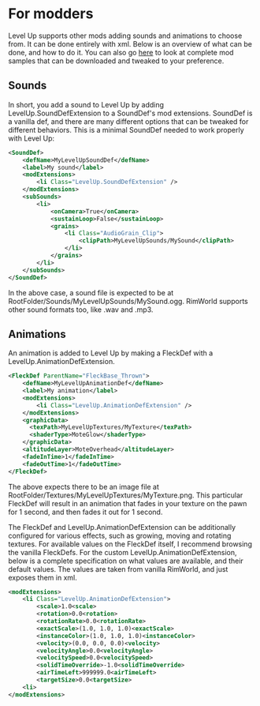 # For modders

Level Up supports other mods adding sounds and animations to choose from. It can be done entirely with xml. Below is an overview of what can be done, and how to do it. You can also go [here](SampleMods/) to look at complete mod samples that can be downloaded and tweaked to your preference.

## Sounds
In short, you add a sound to Level Up by adding LevelUp.SoundDefExtension to a SoundDef's mod extensions. SoundDef is a vanilla def, and there are many different options that can be tweaked for different behaviors. This is a minimal SoundDef needed to work properly with Level Up:
```xml
<SoundDef>
	<defName>MyLevelUpSoundDef</defName>
	<label>My sound</label>
	<modExtensions>
		<li Class="LevelUp.SoundDefExtension" />
	</modExtensions>
	<subSounds>
		<li>
			<onCamera>True</onCamera>
			<sustainLoop>False</sustainLoop>
			<grains>
				<li Class="AudioGrain_Clip">
					<clipPath>MyLevelUpSounds/MySound</clipPath>
				</li>
			</grains>
		</li>
	</subSounds>
</SoundDef>
```

In the above case, a sound file is expected to be at RootFolder/Sounds/MyLevelUpSounds/MySound.ogg. RimWorld supports other sound formats too, like .wav and .mp3.

## Animations
An animation is added to Level Up by making a FleckDef with a LevelUp.AnimationDefExtension.
```xml
<FleckDef ParentName="FleckBase_Thrown">
	<defName>MyLevelUpAnimationDef</defName>
	<label>My animation</label>
	<modExtensions>
		<li Class="LevelUp.AnimationDefExtension" />
	</modExtensions>
	<graphicData>
	  <texPath>MyLevelUpTextures/MyTexture</texPath>
	  <shaderType>MoteGlow</shaderType>
	</graphicData>
	<altitudeLayer>MoteOverhead</altitudeLayer>
	<fadeInTime>1</fadeInTime>
	<fadeOutTime>1</fadeOutTime>
</FleckDef>
```
The above expects there to be an image file at RootFolder/Textures/MyLevelUpTextures/MyTexture.png. This particular FleckDef will result in an animation that fades in your texture on the pawn for 1 second, and then fades it out for 1 second.

The FleckDef and LevelUp.AnimationDefExtension can be additionally configured for various effects, such as growing, moving and rotating textures. For available values on the FleckDef itself, I recommend browsing the vanilla FleckDefs.
For the custom LevelUp.AnimationDefExtension, below is a complete specification on what values are available, and their default values. 
The values are taken from vanilla RimWorld, and just exposes them in xml. 
```xml
<modExtensions>
	<li Class="LevelUp.AnimationDefExtension">
		<scale>1.0<scale>
		<rotation>0.0<rotation>
		<rotationRate>0.0<rotationRate>
		<exactScale>(1.0, 1.0, 1.0)<exactScale>
		<instanceColor>(1.0, 1.0, 1.0)<instanceColor>
		<velocity>(0.0, 0.0, 0.0)<velocity>
		<velocityAngle>0.0<velocityAngle>
		<velocitySpeed>0.0<velocitySpeed>
		<solidTimeOverride>-1.0<solidTimeOverride>
		<airTimeLeft>999999.0<airTimeLeft>
		<targetSize>0.0<targetSize>
	<li>
</modExtensions>
```